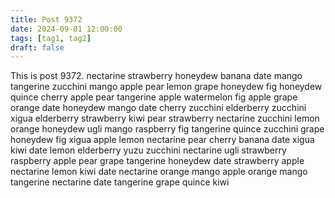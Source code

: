 ```yaml
---
title: Post 9372
date: 2024-09-01 12:00:00
tags: [tag1, tag2]
draft: false
---
```

This is post 9372.
nectarine
strawberry
honeydew
banana
date
mango
tangerine
zucchini
mango
apple
pear
lemon
grape
honeydew
fig
honeydew
quince
cherry
apple
pear
tangerine
apple
watermelon
fig
apple
grape
orange
date
honeydew
mango
date
cherry
zucchini
elderberry
zucchini
xigua
elderberry
strawberry
kiwi
pear
strawberry
nectarine
zucchini
lemon
orange
honeydew
ugli
mango
raspberry
fig
tangerine
quince
zucchini
grape
honeydew
fig
xigua
apple
lemon
nectarine
pear
cherry
banana
date
xigua
kiwi
date
lemon
elderberry
yuzu
zucchini
nectarine
ugli
strawberry
raspberry
apple
pear
grape
tangerine
honeydew
date
strawberry
apple
nectarine
lemon
kiwi
date
nectarine
orange
mango
apple
orange
mango
tangerine
nectarine
date
tangerine
grape
quince
kiwi
